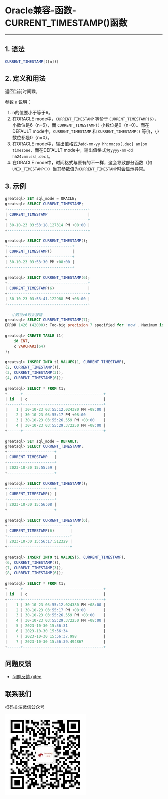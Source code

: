 # Oracle兼容-函数-CURRENT_TIMESTAMP()函数
---


## 1. 语法

```sql
CURRENT_TIMESTAMP[([n])]
```

## 2. 定义和用法

返回当前时间戳。

参数 `n` 说明：
1. n的值要小于等于6。
2. 在ORACLE mode中，`CURRENT_TIMESTAMP` 等价于 `CURRENT_TIMESTAMP(6)`，小数位是6（n=6），而 `CURRENT_TIMESTAMP()` 小数位是0（n=0）。而在DEFAULT mode中，`CURRENT_TIMESTAMP` 和 `CURRENT_TIMESTAMP()` 等价，小数位都是0（n=0）。
3. 在ORACLE mode中，输出值格式为`dd-mm-yy hh:mm:ss[.dec] am|pm timezone`，而在DEFAULT mode中，输出值格式为`yyyy-mm-dd hh24:mm:ss[.dec]`。
4. 在ORACLE mode中，时间格式与原有的不一样，这会导致部分函数（如`UNIX_TIMESTAMP()`）当其参数值为`CURRENT_TIMESTAMP`时会显示异常。


## 3. 示例
```sql
greatsql> SET sql_mode = ORACLE;
greatsql> SELECT CURRENT_TIMESTAMP;
+------------------------------------+
| CURRENT_TIMESTAMP                  |
+------------------------------------+
| 30-10-23 03:53:18.127314 PM +08:00 |
+------------------------------------+

greatsql> SELECT CURRENT_TIMESTAMP();
+-----------------------------+
| CURRENT_TIMESTAMP()         |
+-----------------------------+
| 30-10-23 03:53:30 PM +08:00 |
+-----------------------------+ 

greatsql> SELECT CURRENT_TIMESTAMP(6);
+------------------------------------+
| CURRENT_TIMESTAMP(6)               |
+------------------------------------+
| 30-10-23 03:53:41.122988 PM +08:00 |
+------------------------------------+

-- 小数位>6时会报错
greatsql> SELECT CURRENT_TIMESTAMP(7);
ERROR 1426 (42000): Too-big precision 7 specified for 'now'. Maximum is 6.

greatsql> CREATE TABLE t1(
    id INT,
    c VARCHAR2(64)
);

greatsql> INSERT INTO t1 VALUES(1, CURRENT_TIMESTAMP),
(2, CURRENT_TIMESTAMP()),
(3, CURRENT_TIMESTAMP(3)),
(4, CURRENT_TIMESTAMP(6));

greatsql> SELECT * FROM t1;
+------+------------------------------------+
| id   | c                                  |
+------+------------------------------------+
|    1 | 30-10-23 03:55:12.024380 PM +08:00 |
|    2 | 30-10-23 03:55:17 PM +08:00        |
|    3 | 30-10-23 03:55:26.559 PM +08:00    |
|    4 | 30-10-23 03:55:29.372250 PM +08:00 |
+------+------------------------------------+

greatsql> SET sql_mode = DEFAULT;
greatsql> SELECT CURRENT_TIMESTAMP;
+---------------------+
| CURRENT_TIMESTAMP   |
+---------------------+
| 2023-10-30 15:55:59 |
+---------------------+

greatsql> SELECT CURRENT_TIMESTAMP();
+---------------------+
| CURRENT_TIMESTAMP() |
+---------------------+
| 2023-10-30 15:56:08 |
+---------------------+

greatsql> SELECT CURRENT_TIMESTAMP(6);
+----------------------------+
| CURRENT_TIMESTAMP(6)       |
+----------------------------+
| 2023-10-30 15:56:17.512329 |
+----------------------------+

greatsql> INSERT INTO t1 VALUES(5, CURRENT_TIMESTAMP),
(6, CURRENT_TIMESTAMP()),
(7, CURRENT_TIMESTAMP(3)),
(8, CURRENT_TIMESTAMP(6));

greatsql> SELECT * FROM t1;
+------+------------------------------------+
| id   | c                                  |
+------+------------------------------------+
|    1 | 30-10-23 03:55:12.024380 PM +08:00 |
|    2 | 30-10-23 03:55:17 PM +08:00        |
|    3 | 30-10-23 03:55:26.559 PM +08:00    |
|    4 | 30-10-23 03:55:29.372250 PM +08:00 |
|    5 | 2023-10-30 15:56:31                |
|    6 | 2023-10-30 15:56:34                |
|    7 | 2023-10-30 15:56:37.998            |
|    7 | 2023-10-30 15:56:39.494867         |
+------+------------------------------------+
```



**问题反馈**
---
- [问题反馈 gitee](https://gitee.com/GreatSQL/GreatSQL-Manual/issues)


**联系我们**
---

扫码关注微信公众号

![greatsql-wx](/greatsql-wx.jpg)
